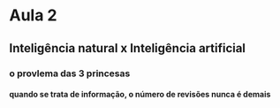 # Aula 2

## Inteligência natural x Inteligência artificial

### o provlema das 3 princesas 
#### quando se trata de informação, o número de revisões nunca é demais 